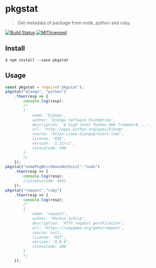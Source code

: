 # pkgstat

> Get metadata of package from node, python and ruby.

[![Build Status](https://travis-ci.org/prdpx7/pkgstat.svg?branch=master)](https://travis-ci.org/prdpx7/pkgstat) 
[![MITlicensed](https://img.shields.io/badge/license-MIT-blue.svg)](https://raw.githubusercontent.com/prdpx7/pkgstat/master/LICENSE)

## Install
```
$ npm install --save pkgstat
```
## Usage
```js
const pkgstat = require('pkgstat');
pkgstat("django", "python")
    .then(resp => {
        console.log(resp);
        /*
        { 
            name: 'Django',
            author: 'Django Software Foundation',
            description: 'A high-level Python Web framework....',
            url: 'http://pypi.python.org/pypi/Django',
            source: 'https://www.djangoproject.com/',
            license: 'BSD',
            version: '1.11rc1',
            statusCode: 200 
        }
        */
    });
pkgstat("somePkgWhichDoesNotExist","node")
    .then(resp => {
        console.log(resp);
        //{statusCode: 404}
    });
pkgstat("request","ruby")
    .then(resp => {
        console.log(resp);
        /*
        {
            name: 'request',
            author: 'Markus Schirp',
            description: 'HTTP request porofication',
            url: 'https://rubygems.org/gems/request',
            source: null,
            license: 'MIT',
            version: '0.0.6',
            statusCode: 200 
        }
        */
    });
```
